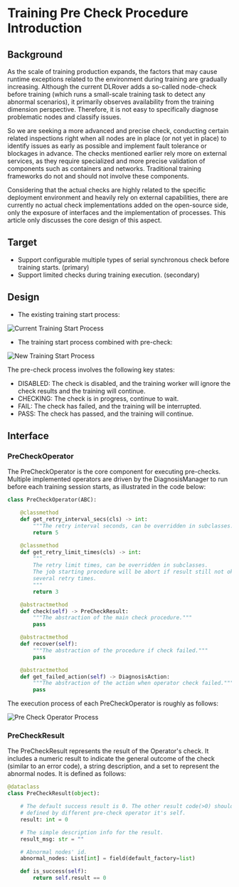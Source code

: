 # Training Pre Check Procedure Introduction

## Background

As the scale of training production expands, the factors that may cause 
runtime exceptions related to the environment during training are gradually 
increasing. Although the current DLRover adds a so-called node-check before 
training (which runs a small-scale training task to detect any abnormal 
scenarios), it primarily observes availability from the training dimension 
perspective. Therefore, it is not easy to specifically diagnose problematic 
nodes and classify issues. 

So we are seeking a more advanced and precise check, 
conducting certain related inspections right when all nodes are in place 
(or not yet in place) to identify issues as early as possible and implement 
fault tolerance or blockages in advance. The checks mentioned earlier rely more 
on external services, as they require specialized and more precise validation 
of components such as containers and networks. Traditional training frameworks 
do not and should not involve these components. 

Considering that the actual 
checks are highly related to the specific deployment environment and heavily 
rely on external capabilities, there are currently no actual check 
implementations added on the open-source side, only the exposure of interfaces 
and the implementation of processes. This article only discusses the core 
design of this aspect.


## Target

- Support configurable multiple types of serial synchronous check before 
  training starts. (primary)
- Support limited checks during training execution. (secondary)

## Design

- The existing training start process:

<img src="../figures/current_start_process.png" alt="Current Training Start Process">

- The training start process combined with pre-check:

<img src="../figures/new_start_process.png" alt="New Training Start Process">

  The pre-check process involves the following key states:

  - DISABLED: The check is disabled, and the training worker will ignore the 
              check results and the training will continue.
  - CHECKING: The check is in progress, continue to wait.
  - FAIL: The check has failed, and the training will be interrupted.
  - PASS: The check has passed, and the training will continue.


## Interface

### PreCheckOperator
The PreCheckOperator is the core component for executing pre-checks. Multiple 
implemented operators are driven by the DiagnosisManager to run before each 
training session starts, as illustrated in the code below:

```python
class PreCheckOperator(ABC):

    @classmethod
    def get_retry_interval_secs(cls) -> int:
        """The retry interval seconds, can be overridden in subclasses."""
        return 5

    @classmethod
    def get_retry_limit_times(cls) -> int:
        """
        The retry limit times, can be overridden in subclasses.
        The job starting procedure will be abort if result still not ok after
        several retry times.
        """
        return 3

    @abstractmethod
    def check(self) -> PreCheckResult:
        """The abstraction of the main check procedure."""
        pass

    @abstractmethod
    def recover(self):
        """The abstraction of the procedure if check failed."""
        pass

    @abstractmethod
    def get_failed_action(self) -> DiagnosisAction:
        """The abstraction of the action when operator check failed."""
        pass
```

The execution process of each PreCheckOperator is roughly as follows:

<img src="../figures/pre_check_op.png" alt="Pre Check Operator Process">

### PreCheckResult

The PreCheckResult represents the result of the Operator's check. It includes 
a numeric result to indicate the general outcome of the check 
(similar to an error code), a string description, and a set to represent the 
abnormal nodes. It is defined as follows:

```python
@dataclass
class PreCheckResult(object):

    # The default success result is 0. The other result code(>0) should be
    # defined by different pre-check operator it's self.
    result: int = 0

    # The simple description info for the result.
    result_msg: str = ""

    # Abnormal nodes' id.
    abnormal_nodes: List[int] = field(default_factory=list)

    def is_success(self):
        return self.result == 0
```
